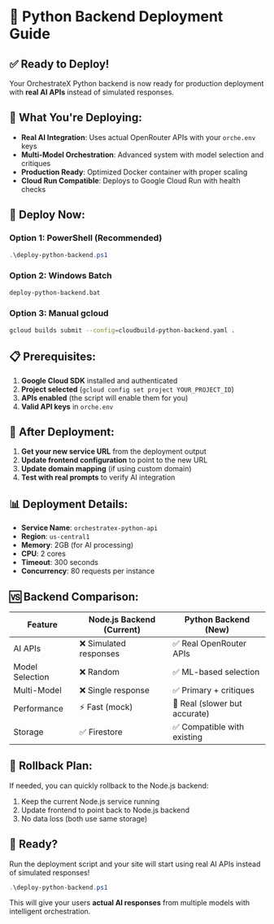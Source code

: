 # 🚀 Python Backend Deployment Guide

## ✅ **Ready to Deploy!**

Your OrchestrateX Python backend is now ready for production deployment with **real AI APIs** instead of simulated responses.

## 🎯 **What You're Deploying:**

- **Real AI Integration**: Uses actual OpenRouter APIs with your `orche.env` keys
- **Multi-Model Orchestration**: Advanced system with model selection and critiques  
- **Production Ready**: Optimized Docker container with proper scaling
- **Cloud Run Compatible**: Deploys to Google Cloud Run with health checks

## 🚀 **Deploy Now:**

### **Option 1: PowerShell (Recommended)**
```powershell
.\deploy-python-backend.ps1
```

### **Option 2: Windows Batch**
```cmd
deploy-python-backend.bat
```

### **Option 3: Manual gcloud**
```bash
gcloud builds submit --config=cloudbuild-python-backend.yaml .
```

## 📋 **Prerequisites:**

1. **Google Cloud SDK** installed and authenticated
2. **Project selected** (`gcloud config set project YOUR_PROJECT_ID`)
3. **APIs enabled** (the script will enable them for you)
4. **Valid API keys** in `orche.env`

## 🔧 **After Deployment:**

1. **Get your new service URL** from the deployment output
2. **Update frontend configuration** to point to the new URL
3. **Update domain mapping** (if using custom domain)
4. **Test with real prompts** to verify AI integration

## 📊 **Deployment Details:**

- **Service Name**: `orchestratex-python-api`
- **Region**: `us-central1`
- **Memory**: 2GB (for AI processing)
- **CPU**: 2 cores
- **Timeout**: 300 seconds
- **Concurrency**: 80 requests per instance

## 🆚 **Backend Comparison:**

| Feature | Node.js Backend (Current) | Python Backend (New) |
|---------|---------------------------|----------------------|
| AI APIs | ❌ Simulated responses | ✅ Real OpenRouter APIs |
| Model Selection | ❌ Random | ✅ ML-based selection |
| Multi-Model | ❌ Single response | ✅ Primary + critiques |
| Performance | ⚡ Fast (mock) | 🎯 Real (slower but accurate) |
| Storage | ✅ Firestore | ✅ Compatible with existing |

## 🔄 **Rollback Plan:**

If needed, you can quickly rollback to the Node.js backend:
1. Keep the current Node.js service running
2. Update frontend to point back to Node.js backend
3. No data loss (both use same storage)

## 🎉 **Ready?**

Run the deployment script and your site will start using real AI APIs instead of simulated responses!

```powershell
.\deploy-python-backend.ps1
```

This will give your users **actual AI responses** from multiple models with intelligent orchestration.